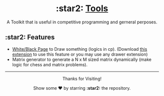 <h1 align="center"> :star2: <a href="https://dhanrajchaurasia.github.io/tools/">Tools</a></h1>
<p align="center"> A Toolkit that is useful in competitive programming and gerneral perposes.

<h2 align="left"> :star2: Features </h2>
<ul>
   <li><a href="https://dhanrajchaurasia.github.io/tools/white.html">White/Black Page</a> to Draw something (logics in cp). (Download <a href="https://chrome.google.com/webstore/detail/page-marker/jfiihjeimjpkpoaekpdpllpaeichkiod">this extension</a> to use this feature or you may use any drawer extension)</li>
   <li>Matrix generator to generate a N x M sized matrix dynamically (make logic for chess and matrix problems).</li>
</ul>

---

<p align="center">
<p align="center">Thanks for Visiting!</p>
<p align="center">Show some ❤️ by starring <b>:star2:</b> the repository.</p>
</p>
